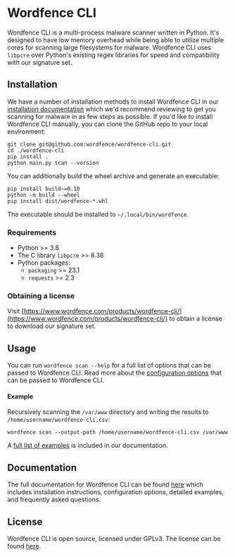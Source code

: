 # Wordfence CLI

Wordfence CLI is a multi-process malware scanner written in Python. It's designed to have low memory overhead while being able to utilize multiple cores for scanning large filesystems for malware. Wordfence CLI uses `libpcre` over Python's existing regex libraries for speed and compatibility with our signature set.

## Installation

We have a number of installation methods to install Wordfence CLI in our [installation documentation](/wordfence/wordfence-cli/blob/main/docs/Installation.md) which we'd recommend reviewing to get you scanning for malware in as few steps as possible. If you'd like to install Wordfence CLI manually, you can clone the GitHub repo to your local environment:

	git clone git@github.com:wordfence/wordfence-cli.git
	cd ./wordfence-cli
	pip install .
	python main.py scan --version

You can additionally build the wheel archive and generate an executable:
	
	pip install build~=0.10
	python -m build --wheel
	pip install dist/wordfence-*.whl

The executable should be installed to `~/.local/bin/wordfence`.

### Requirements

- Python >= 3.8
- The C library `libpcre` >= 8.38
- Python packages:
	- `packaging` >= 23.1
	- `requests` >= 2.3

### Obtaining a license

Visit [https://www.wordfence.com/products/wordfence-cli/](https://www.wordfence.com/products/wordfence-cli/) to obtain a license to download our signature set.

## Usage

You can run `wordfence scan --help` for a full list of options that can be passed to Wordfence CLI. Read more about the [configuration options](/wordfence/wordfence-cli/blob/main/docs/Configuration.md) that can be passed to Wordfence CLI.

#### Example

Recursively scanning the `/var/www` directory and writing the results to `/home/username/wordfence-cli.csv`:

	wordfence scan --output-path /home/username/wordfence-cli.csv /var/www

A [full list of examples](/wordfence/wordfence-cli/blob/main/docs/Examples.md) is included in our documentation.

## Documentation

The full documentation for Wordfence CLI can be found [here](/wordfence/wordfence-cli/blob/main/docs/) which includes installation instructions, configuration options, detailed examples, and frequently asked questions.

## License

Wordfence CLI is open source, licensed under GPLv3. The license can be found [here](/wordfence/wordfence-cli/blob/main/LICENSE).
